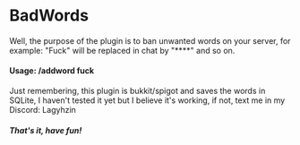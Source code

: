 # BadWords


####
Well, the purpose of the plugin is to ban unwanted words on your server, for example: "Fuck" will be replaced in chat by "****" and so on.


#### Usage: /addword fuck

Just remembering, this plugin is bukkit/spigot and saves the words in SQLite, I haven't tested it yet but I believe it's working, if not, text me in my Discord: Lagyhzin

 
 



##### That's it, have fun!
